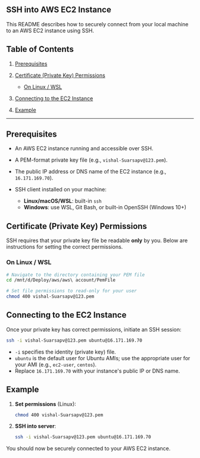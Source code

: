 ## SSH into AWS EC2 Instance

This README describes how to securely connect from your local machine to an AWS EC2 instance using SSH.

## Table of Contents

1. [Prerequisites](#prerequisites)
2. [Certificate (Private Key) Permissions](#certificate-private-key-permissions)

   * [On Linux / WSL](#on-linux--wsl)
3. [Connecting to the EC2 Instance](#connecting-to-the-ec2-instance)
4. [Example](#example)

---

## Prerequisites

* An AWS EC2 instance running and accessible over SSH.
* A PEM-format private key file (e.g., `vishal-Suarsapv@123.pem`).
* The public IP address or DNS name of the EC2 instance (e.g., `16.171.169.70`).
* SSH client installed on your machine:

  * **Linux/macOS/WSL**: built-in `ssh`
  * **Windows**: use WSL, Git Bash, or built-in OpenSSH (Windows 10+)

## Certificate (Private Key) Permissions

SSH requires that your private key file be readable **only** by you. Below are instructions for setting the correct permissions.

### On Linux / WSL

```bash
# Navigate to the directory containing your PEM file
cd /mnt/d/Deploy/aws/aws\ account/PemFile

# Set file permissions to read-only for your user
chmod 400 vishal-Suarsapv@123.pem
```

## Connecting to the EC2 Instance

Once your private key has correct permissions, initiate an SSH session:

```bash
ssh -i vishal-Suarsapv@123.pem ubuntu@16.171.169.70
```

* `-i` specifies the identity (private key) file.
* `ubuntu` is the default user for Ubuntu AMIs; use the appropriate user for your AMI (e.g., `ec2-user`, `centos`).
* Replace `16.171.169.70` with your instance's public IP or DNS name.

## Example

1. **Set permissions** (Linux):

   ```bash
   chmod 400 vishal-Suarsapv@123.pem
   ```
2. **SSH into server**:

   ```bash
   ssh -i vishal-Suarsapv@123.pem ubuntu@16.171.169.70
   ```

You should now be securely connected to your AWS EC2 instance.
